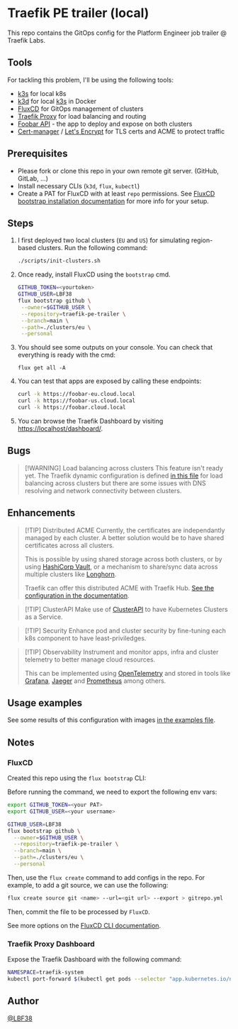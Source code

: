 # Traefik PE trailer (local)

This repo contains the GitOps config for the Platform Engineer job trailer @ Traefik Labs.

## Tools

For tackling this problem, I'll be using the following tools:

- [k3s](https://k3s.io) for local k8s
- [k3d](https://k3d.io) for local [k3s](https://k3s.io) in Docker
- [FluxCD](https://fluxcd.io) for GitOps management of clusters
- [Traefik Proxy](https://traefik.io) for load balancing and routing
- [Foobar API](https://github.com/LBF38/foobar-api) - the app to deploy and expose on both clusters
- [Cert-manager](https://cert-manager.io) / [Let's Encrypt](https://letsencrypt.org) for TLS certs and ACME to protect traffic

## Prerequisites

- Please fork or clone this repo in your own remote git server. (GitHub, GitLab, ...)
- Install necessary CLIs (`k3d`, `flux`, `kubectl`)
- Create a PAT for FluxCD with at least `repo` permissions. See [FluxCD bootstrap installation documentation](https://fluxcd.io/flux/installation/bootstrap/) for more info for your setup.

## Steps

1. I first deployed two local clusters (`EU` and `US`) for simulating region-based clusters.
   Run the following command:

   ```bash
   ./scripts/init-clusters.sh
   ```

2. Once ready, install FluxCD using the `bootstrap` cmd.

   ```bash
   GITHUB_TOKEN=<yourtoken>
   GITHUB_USER=LBF38
   flux bootstrap github \
    --owner=$GITHUB_USER \
    --repository=traefik-pe-trailer \
    --branch=main \
    --path=./clusters/eu \
    --personal
   ```

3. You should see some outputs on your console. You can check that everything is ready with the cmd:

   `flux get all -A`

4. You can test that apps are exposed by calling these endpoints:

   ```bash
   curl -k https://foobar-eu.cloud.local
   curl -k https://foobar-us.cloud.local
   curl -k https://foobar.cloud.local
   ```

5. You can browse the Traefik Dashboard by visiting <https://localhost/dashboard/>.

## Bugs

> [!WARNING] Load balancing across clusters
> This feature isn't ready yet.
> The Traefik dynamic configuration is defined [in this file](./infrastructure/eu/traefik-proxy/traefik-proxy-configs.yaml) for load balancing across clusters but there are some issues with DNS resolving and network connectivity between clusters.

## Enhancements

> [!TIP] Distributed ACME
> Currently, the certificates are independantly managed by each cluster.
> A better solution would be to have shared certificates across all clusters.
>
> This is possible by using shared storage across both clusters, or by using [HashiCorp Vault](https://developer.hashicorp.com/vault), or a mechanism to share/sync data across multiple clusters like [Longhorn](https://longhorn.io).
>
> Traefik can offer this distributed ACME with Traefik Hub. [See the configuration in the documentation](https://doc.traefik.io/traefik-hub/api-gateway/secure/tls/letsencrypt#configuring-distributed-acme).

> [!TIP] ClusterAPI
> Make use of [ClusterAPI](https://cluster-api.sigs.k8s.io/) to have Kubernetes Clusters as a Service.
>

> [!TIP] Security
> Enhance pod and cluster security by fine-tuning each k8s component to have least-priviledges.

> [!TIP] Observability
> Instrument and monitor apps, infra and cluster telemetry to better manage cloud resources.
>
> This can be implemented using [OpenTelemetry](https://opentelemetry.io) and stored in tools like [Grafana](https://grafana.com), [Jaeger](https://jaegertracing.io) and [Prometheus](https://prometheus.io) among others.

## Usage examples

See some results of this configuration with images [in the examples file](./EXAMPLES.md).

## Notes

### FluxCD

Created this repo using the `flux bootstrap` CLI:

Before running the command, we need to export the following env vars:

```bash
export GITHUB_TOKEN=<your PAT>
export GITHUB_USER=<your username>
```

```bash
GITHUB_USER=LBF38
flux bootstrap github \
  --owner=$GITHUB_USER \
  --repository=traefik-pe-trailer \
  --branch=main \
  --path=./clusters/eu \
  --personal
```

Then, use the `flux create` command to add configs in the repo.
For example, to add a git source, we can use the following:

```bash
flux create source git <name> --url=<git url> --export > gitrepo.yml
```

Then, commit the file to be processed by `FluxCD`.

See more options on the [FluxCD CLI documentation](https://fluxcd.io/flux/cmd).

### Traefik Proxy Dashboard

Expose the Traefik Dashboard with the following command:

```bash
NAMESPACE=traefik-system
kubectl port-forward $(kubectl get pods --selector "app.kubernetes.io/name=traefik" --output=name -n $NAMESPACE) 8080:8080 -n $NAMESPACE
```

## Author

[@LBF38](https://github.com/LBF38)
